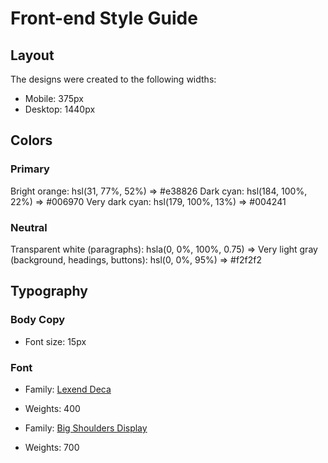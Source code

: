 # Front-end Style Guide

## Layout

The designs were created to the following widths:

- Mobile: 375px
- Desktop: 1440px

## Colors

### Primary

Bright orange: hsl(31, 77%, 52%) => #e38826
Dark cyan: hsl(184, 100%, 22%) => #006970
Very dark cyan: hsl(179, 100%, 13%) => #004241

### Neutral

Transparent white (paragraphs): hsla(0, 0%, 100%, 0.75) => 
Very light gray (background, headings, buttons): hsl(0, 0%, 95%) => #f2f2f2

## Typography

### Body Copy

- Font size: 15px

### Font

- Family: [Lexend Deca](https://fonts.google.com/specimen/Lexend+Deca)
- Weights: 400

- Family: [Big Shoulders Display](https://fonts.google.com/specimen/Big+Shoulders+Display)
- Weights: 700
